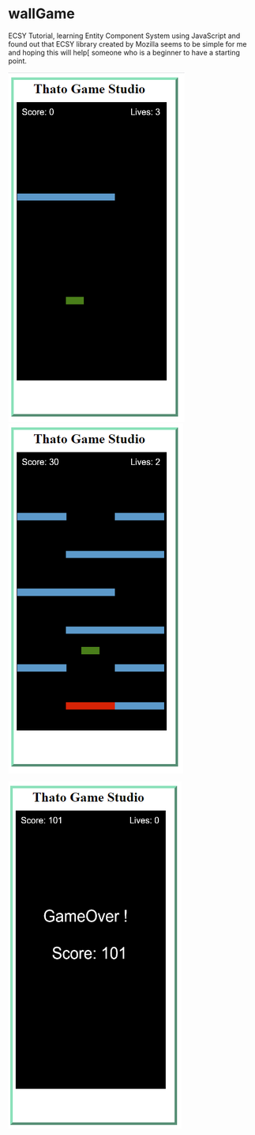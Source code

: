 # wallGame
ECSY Tutorial, learning Entity Component System using JavaScript and found out that ECSY library created by Mozilla seems to be simple for me and hoping this will help[ someone who is a beginner to have a starting point.


![IntroImageOne](/IntroImageOne.PNG) ![gamePlay](/gamePlay.PNG)

 ![gameOver](/gameOver.PNG)
